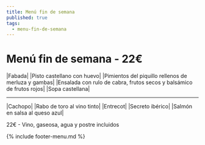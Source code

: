 ```yaml
---
title: Menú fin de semana
published: true
tags:
  - menu-fin-de-semana
---
```


# Menú fin de semana - 22€

|Fabada|
|Pisto castellano con huevo|
|Pimientos del piquillo rellenos de merluza y gambas|
|Ensalada con rulo de cabra, frutos secos y balsámico de frutos rojos|
|Sopa castellana|

------

|Cachopo|
|Rabo de toro al vino tinto|
|Entrecot|
|Secreto ibérico|
|Salmón en salsa al queso azul|

22€ - Vino, gaseosa, agua y postre incluidos

{% include footer-menu.md %}
